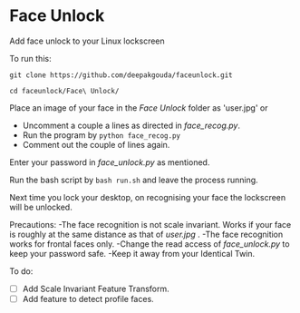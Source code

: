 # Face Unlock
Add face unlock to your Linux lockscreen

To run this:


`git clone https://github.com/deepakgouda/faceunlock.git`

`cd faceunlock/Face\ Unlock/`

Place an image of your face in the _Face Unlock_ folder as 'user.jpg' or 
  - Uncomment a couple a lines as directed in _face_recog.py_.
  - Run the program by `python face_recog.py`
  - Comment out the couple of lines again.

Enter your password in _face_unlock.py_ as mentioned.

Run the bash script by `bash run.sh` and leave the process running.

Next time you lock your desktop, on recognising your face the lockscreen will be unlocked.

Precautions:
-The face recognition is not scale invariant. Works if your face is roughly at the same distance as that of _user.jpg_ .
-The face recognition works for frontal faces only.
-Change the read access of _face_unlock.py_ to keep your password safe.
-Keep it away from your Identical Twin.

To do:
- [ ] Add Scale Invariant Feature Transform.
- [ ] Add feature to detect profile faces.
